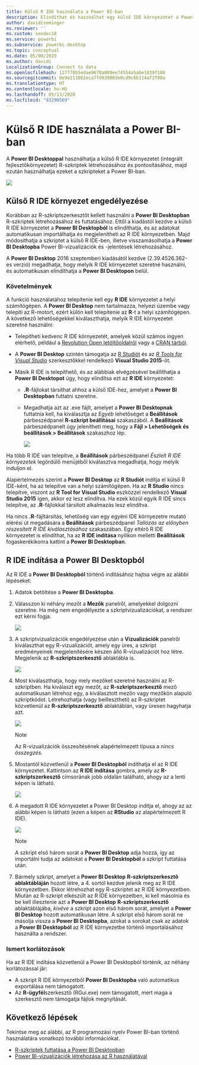 ```yaml
---
title: Külső R IDE használata a Power BI-ban
description: Elindíthat és használhat egy külső IDE környezetet a Power BI-jal
author: davidiseminger
ms.reviewer: ''
ms.custom: seodec18
ms.service: powerbi
ms.subservice: powerbi-desktop
ms.topic: conceptual
ms.date: 05/08/2019
ms.author: davidi
LocalizationGroup: Connect to data
ms.openlocfilehash: 127778b5edae9670a009ee74554a5abe1039f186
ms.sourcegitcommit: 0e9e211082eca7fd939803e0cd9c6b114af2f90a
ms.translationtype: HT
ms.contentlocale: hu-HU
ms.lasthandoff: 05/13/2020
ms.locfileid: "83290569"
---
```

# <a name="use-an-external-r-ide-with-power-bi"></a>Külső R IDE használata a Power BI-ban
A **Power BI Desktoppal** használhatja a külső R IDE környezetet (integrált fejlesztőkörnyezetet) R-szkriptek létrehozásához és pontosításához, majd ezután használhatja ezeket a szkripteket a Power BI-ban.

![](media/desktop-r-ide/r-ide_1a.png)

## <a name="enable-an-external-r-ide"></a>Külső R IDE környezet engedélyezése
Korábban az R-szkriptszerkesztőt kellett használni a **Power BI Desktopban** R-szkriptek létrehozásához és futtatásához. Ettől a kiadástól kezdve a külső R IDE környezetet a **Power BI Desktopból** is elindíthatja, és az adatokat automatikusan importálhatja és megjelenítheti az R IDE környezetben. Majd módosíthatja a szkriptet a külső R IDE-ben, illetve visszamásolhatja a **Power BI Desktopba** Power BI-vizualizációk és -jelentések létrehozásához.

A **Power BI Desktop** 2016 szeptemberi kiadásától kezdve (2.39.4526.362-es verzió) megadhatja, hogy melyik R IDE környezetet szeretné használni, és automatikusan elindíthatja a **Power BI Desktopon** belül.

### <a name="requirements"></a>Követelmények
A funkció használatához telepítenie kell egy **R IDE** környezetet a helyi számítógépen. A **Power BI Desktop** nem tartalmazza, helyezi üzembe vagy telepíti az R-motort, ezért külön kell telepítenie az **R**-t a helyi számítógépen. A következő lehetőségekkel kiválaszthatja, melyik R IDE környezetet szeretné használni:

* Telepítheti kedvenc R IDE környezetét, amelyek közül számos ingyen elérhető, például a [Revolution Open letöltőoldalról](https://mran.revolutionanalytics.com/download/) vagy a [CRAN tárból](https://cran.r-project.org/bin/windows/base/).
* A **Power BI Desktop** szintén támogatja az [R Studiót](https://www.rstudio.com/) és az [*R Tools for Visual Studio*](/visualstudio/rtvs) szerkesztőkkel rendelkező **Visual Studio 2015**-öt.
* Másik R IDE is telepíthető, és az alábbiak elvégzésével beállíthatja a **Power BI Desktopot** úgy, hogy elindítsa ezt az **R IDE** környezetet:
  
  * **.R**-fájlokat társíthat ahhoz a külső IDE-hez, amelyet a **Power BI Desktopban** futtatni szeretne.
  * Megadhatja azt az .exe fájlt, amelyet a **Power BI Desktopnak** futtatnia kell, ha kiválasztja az *Egyéb* lehetőséget a **Beállítások** párbeszédpanel **R-szkript beállításai** szakaszából. A **Beállítások** párbeszédpanelt úgy jelenítheti meg, hogy a **Fájl > Lehetőségek és beállítások > Beállítások** szakaszhoz lép.
    
    ![](media/desktop-r-ide/r-ide_1b.png)

Ha több R IDE van telepítve, a **Beállítások** párbeszédpanel *Észlelt R IDE környezetek* legördülő menüjéből kiválasztva megadhatja, hogy melyik induljon el.

Alapértelmezés szerint a **Power BI Desktop** az **R Studiót** indítja el külső R IDE-ként, ha az telepítve van a helyi számítógépen. Ha az **R Studio** nincs telepítve, viszont az **R Tool for Visual Studio** eszközzel rendelkező **Visual Studio 2015** igen, akkor ez lesz elindítva. Ha ezek közül egyik R IDE sincs telepítve, az **.R**-fájlokkal társított alkalmazás lesz elindítva.

Ha nincs **.R**-fájltársítás, lehetőség van egy egyéni IDE környezetre mutató elérési út megadására a **Beállítások** párbeszédpanel *Tallózás az előnyben részesített R IDE kiválasztásához* szakaszában. Egy eltérő R IDE környezetet is elindíthat, ha az **R IDE indítása** nyílikon melletti **Beállítások** fogaskerékikonra kattint a **Power BI Desktopban**.

## <a name="launch-an-r-ide-from-power-bi-desktop"></a>R IDE indítása a Power BI Desktopból
Az R IDE a **Power BI Desktopból** történő indításához hajtsa végre az alábbi lépéseket:

1. Adatok betöltése a **Power BI Desktopba**.
2. Válasszon ki néhány mezőt a **Mezők** panelről, amelyekkel dolgozni szeretne. Ha még nem engedélyezte a szkriptvizualizációkat, a rendszer ezt kérni fogja.
   
   ![](media/desktop-r-ide/r-ide_3.png)
3. A szkriptvizualizációk engedélyezése után a **Vizualizációk** panelről kiválaszthat egy R-vizualizációt, amely egy üres, a szkript eredményeinek megjelenítésére készen álló R-vizualizációt hoz létre. Megjelenik az **R-szkriptszerkesztő** ablaktábla is.
   
   ![](media/desktop-r-ide/r-ide_4.png)
4. Most kiválaszthatja, hogy mely mezőket szeretné használni az R-szkriptben. Ha kiválaszt egy mezőt, az **R-szkriptszerkesztő** mező automatikusan létrehoz egy, a kiválasztott mezőn vagy mezőkön alapuló szkriptkódot. Létrehozhatja (vagy beillesztheti) az R-szkriptet közvetlenül az **R-szkriptszerkesztő** ablaktáblán, vagy üresen hagyhatja azt.
   
   ![](media/desktop-r-ide/r-ide_5.png)
   
   > [!NOTE]
   > Az R-vizualizációk összesítésének alapértelmezett típusa a *nincs összegzés*.
   > 
   > 
5. Mostantól közvetlenül a **Power BI Desktopból** indíthatja el az R IDE környezetet. Kattintson az **R IDE indítása** gombra, amely az **R-szkriptszerkesztő** címsorának jobb oldalán található, ahogy az a lenti képen is látható.
   
   ![](media/desktop-r-ide/r-ide_6.png)
6. A megadott R IDE környezetet a Power BI Desktop indítja el, ahogy az az alábbi képen is látható (ezen a képen az **RStudio** az alapértelmezett R IDE).
   
   ![](media/desktop-r-ide/r-ide_7.png)
   
   > [!NOTE]
   > A szkript első három sorát a **Power BI Desktop** adja hozzá, így az importálni tudja az adatokat a **Power BI Desktopból** a szkript futtatása után.
   > 
   > 
7. Bármely szkript, amelyet a **Power BI Desktop** **R-szkriptszerkesztő ablaktábláján** hozott létre, a 4. sortól kezdve jelenik meg az R IDE környezetben. Ekkor létrehozhat egy R-szkriptet az R IDE környezetben. Miután az R-szkript elkészült az R IDE környezetben, ki kell másolnia és be kell illesztenie azt a **Power BI Desktop** **R-szkriptszerkesztő** ablaktáblájába, *kivéve* a szkript azon első három sorát, amelyet a **Power BI Desktop** hozott automatikusan létre. A szkript első három sorát ne másolja vissza a **Power BI Desktopba**, azokat a sorokat csak az adatok a **Power BI Desktopból** az R IDE környezetbe történő importálásához használta a rendszer.

### <a name="known-limitations"></a>Ismert korlátozások
Ha az R IDE indítása közvetlenül a Power BI Desktopból történik, az néhány korlátozással jár:

* A szkript R IDE környezetből **Power BI Desktopba** való automatikus exportálása nem támogatott.
* Az **R-ügyfél**szerkesztő (RGui.exe) nem támogatott, mert maga a szerkesztő nem támogatja fájlok megnyitását.

## <a name="next-steps"></a>Következő lépések
Tekintse meg az alábbi, az R programozási nyelv Power BI-ban történő használatára vonatkozó további információkat.

* [R-szkriptek futtatása a Power BI Desktopban](desktop-r-scripts.md)
* [Power BI-vizualizációk létrehozása az R használatával](../create-reports/desktop-r-visuals.md)

